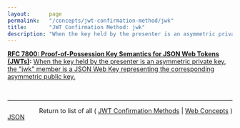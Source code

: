 ```yaml
---
layout:      page
permalink:   "/concepts/jwt-confirmation-method/jwk"
title:       "JWT Confirmation Method: jwk"
description: "When the key held by the presenter is an asymmetric private key, the \"jwk\" member is a JSON Web Key representing the corresponding asymmetric public key."
---
```


**[RFC 7800: Proof-of-Possession Key Semantics for JSON Web Tokens (JWTs)](/specs/IETF/RFC/7800 "This specification describes how to declare in a JSON Web Token (JWT) that the presenter of the JWT possesses a particular proof-of-possession key and how the recipient can cryptographically confirm proof of possession of the key by the presenter. Being able to prove possession of a key is also sometimes described as the presenter being a holder-of-key."):** [When the key held by the presenter is an asymmetric private key, the "jwk" member is a JSON Web Key representing the corresponding asymmetric public key.](http://tools.ietf.org/html/rfc7800#section-3.2 "Read documentation for JWT Confirmation Method &#34;jwk&#34;")

<br/>
<hr/>

<p style="float : left"><a href="./jwk.json" title="JSON representing this particular Web Concept value">JSON</a></p>
<p style="text-align: right">Return to list of all ( <a href="../jwt-confirmation-methods">JWT Confirmation Methods</a> | <a href="../">Web Concepts</a> )</p>
